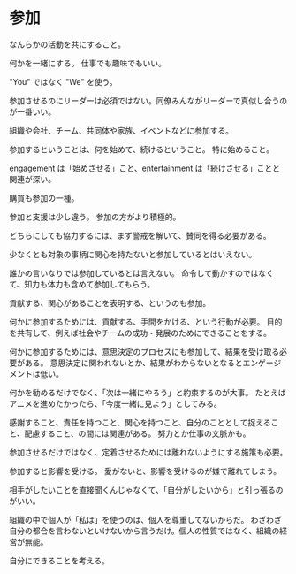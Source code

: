 # 参加

なんらかの活動を共にすること。

何かを一緒にする。
仕事でも趣味でもいい。

"You" ではなく "We" を使う。

参加させるのにリーダーは必須ではない。同僚みんながリーダーで真似し合うのが一番いい。

組織や会社、チーム、共同体や家族、イベントなどに参加する。

参加するということは、何を始めて、続けるということ。
特に始めること。

engagement は「始めさせる」こと、entertainment は「続けさせる」ことと関連が深い。

購買も参加の一種。

参加と支援は少し違う。
参加の方がより積極的。

どちらにしても協力するには、まず警戒を解いて、賛同を得る必要がある。

少なくとも対象の事柄に関心を持たないと参加しているとはいえない。

誰かの言いなりでは参加しているとは言えない。
命令して動かすのではなくて、知力も体力も含めて参加してもらう。

貢献する、関心があることを表明する、というのも参加。

何かに参加するためには、貢献する、手間をかける、という行動が必要。
目的を共有して、例えば社会やチームの成功・発展のためにできることをする。

何かに参加するためには、意思決定のプロセスにも参加して、結果を受け取る必要がある。
意思決定に関われないとか、結果がわからないとなるとエンゲージメントは低い。

何かを勧めるだけでなく、「次は一緒にやろう」と約束するのが大事。
たとえばアニメを進めたかったら、「今度一緒に見よう」としてみる。

感謝すること、責任を持つこと、関心を持つこと、自分のこととして捉えること、配慮すること、の間には関連がある。
努力とか仕事の文脈かも。

参加させるだけではなく、定着させるためには離れないようにする施策も必要。

参加すると影響を受ける。
愛がないと、影響を受けるのが嫌で離れてしまう。

相手がしたいことを直接聞くんじゃなくて、「自分がしたいから」と引っ張るのがいい。

組織の中で個人が「私は」を使うのは、個人を尊重してないからだ。
わざわざ自分の都合を言わないといけないから言うだけ。個人の性質ではなく、組織の経営が無能。

自分にできることを考える。